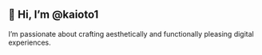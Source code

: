 <h2>👋 Hi, I’m @kaioto1 </h2>
<p>I’m passionate about crafting aesthetically and functionally pleasing digital experiences.</p>

<!---
kaioto1/kaioto1 is a ✨ special ✨ repository because its `README.md` (this file) appears on your GitHub profile.
You can click the Preview link to take a look at your changes.
--->
